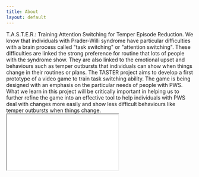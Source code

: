 ```yaml
---
title: About
layout: default
---
```

<div align="left">
T.A.S.T.E.R.: Training Attention Switching for Temper Episode Reduction.
We know that individuals with Prader-Willi syndrome have particular difficulties with a brain process called "task switching" or "attention switching". These difficulties are linked the strong preference for routine that lots of people with the syndrome show. They are also linked to the emotional upset and behaviours such as temper outbursts that individuals can show when things change in their routines or plans.
The TASTER project aims to develop a first prototype of a video game to train task switching ability. The game is being designed with an emphasis on the particular needs of people with PWS. What we learn in this project will be critically important in helping us to further refine the game into an effective tool to help individuals with PWS deal with changes more easily and show less difficult behaviours like temper outbursts when things change.
</div>
<div class="container" style="max-width: 700px; height: auto;"
<!-- 4:3 aspect ratio -->
<div class="embed-responsive embed-responsive-4by3">
  <iframe class="embed-responsive-item" src="//www.youtube.com/embed/oRjY2XGacNA"></iframe>
</div>
</div>
